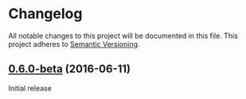 # Changelog

All notable changes to this project will be documented in this file.
This project adheres to [Semantic Versioning](http://semver.org/).

## [0.6.0-beta](https://github.com/contentful/contentful-laravel/tree/0.6.0-beta) (2016-06-11)

Initial release
